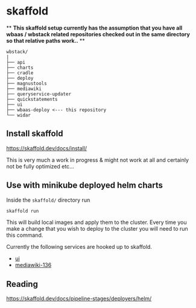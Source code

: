 # skaffold


** **This skaffold setup currently has the assumption that you have all wbaas / wbstack related repositories checked out in the same directory so that relative paths work..** **

```
wbstack/
|
├── api
├── charts
├── cradle
├── deploy
├── magnustools
├── mediawiki
├── queryservice-updater
├── quickstatements
├── ui
├── wbaas-deploy <--- this repository
└── widar

```

## Install skaffold

https://skaffold.dev/docs/install/

This is very much a work in progress & might not work at all and certainly not be fully optimized etc...


## Use with minikube deployed helm charts

Inside the `skaffold/` directory run

```sh
skaffold run
```

This will build local images and apply them to the cluster. Every time you make a change that you wish to deploy to the cluster you will need to run this command.

Currently the following services are hooked up to skaffold.

- [ui](https://github.com/wbstack/ui/)
- [mediawiki-136](https://github.com/wbstack/mediawiki/)


## Reading

https://skaffold.dev/docs/pipeline-stages/deployers/helm/